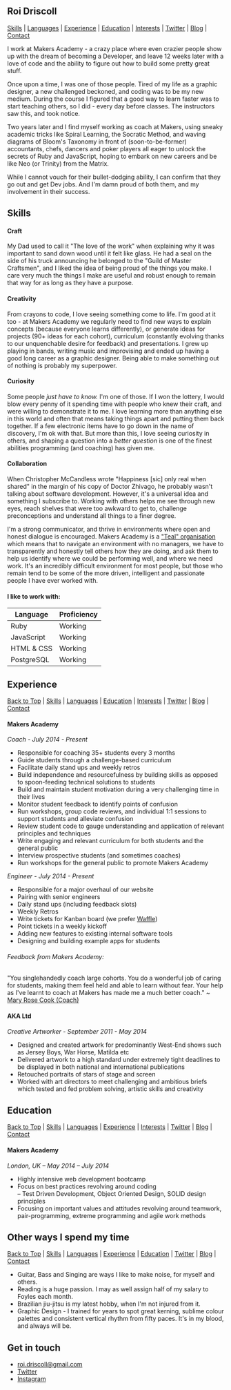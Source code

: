 ## Roi Driscoll

[Skills](https://github.com/roidriscoll/CV#skills) |
[Languages](https://github.com/roidriscoll/CV#i-like-to-work-with) |
[Experience](https://github.com/roidriscoll/CV#experience) |
[Education](https://github.com/roidriscoll/CV#education) |
[Interests](https://github.com/roidriscoll/CV#other-ways-i-spend-my-time) |
[Twitter](http://twitter.com/roidriscoll) |
[Blog](http://roidriscoll.co.uk/) | [Contact](https://github.com/roidriscoll/CV#get-in-touch)

I work at Makers Academy - a crazy place where even crazier people show up with the dream of becoming a Developer, and leave 12 weeks later with a love of code and the ability to figure out how to build some pretty great stuff.

Once upon a time, I was one of those people. Tired of my life as a graphic designer, a new challenged beckoned, and coding was to be my new medium. During the course I figured that a good way to learn faster was to start teaching others, so I did - every day before classes. The instructors saw this, and took notice.

Two years later and I find myself working as coach at Makers, using sneaky academic tricks like Spiral Learning, the Socratic Method, and waving diagrams of Bloom's Taxonomy in front of (soon-to-be-former) accountants, chefs, dancers and poker players all eager to unlock the secrets of Ruby and JavaScript, hoping to embark on new careers and be like Neo (or Trinity) from the Matrix.

While I cannot vouch for their bullet-dodging ability, I can confirm that they go out and get Dev jobs. And I'm damn proud of both them, and my involvement in their success.

## Skills  

#### Craft

My Dad used to call it "The love of the work" when explaining why it was important to sand down wood until it felt like glass. He had a seal on the side of his truck announcing he belonged to the "Guild of Master Craftsmen", and I liked the idea of being proud of the things you make. I care very much the things I make are useful and robust enough to remain that way for as long as they have a purpose.

#### Creativity

From crayons to code, I love seeing something come to life. I'm good at it too - at Makers Academy we regularly need to find new ways to explain concepts (because everyone learns differently), or generate ideas for projects (90+ ideas for each cohort), curriculum (constantly evolving thanks to our unquenchable desire for feedback) and presentations. I grew up playing in bands, writing music and improvising and ended up having a good long career as a graphic designer. Being able to make something out of nothing is probably my superpower.

#### Curiosity

Some people _just have to know._ I'm one of those. If I won the lottery, I would blow every penny of it spending time with people who knew their craft, and were willing to demonstrate it to me. I love learning more than anything else in this world and often that means taking things apart and putting them back together. If a few electronic items have to go down in the name of discovery, I'm ok with that. But more than this, I love seeing curiosity in others, and shaping a question into a _better question_ is one of the finest abilities programming (and coaching) has given me.

#### Collaboration

When Christopher McCandless wrote "Happiness [sic] only real when shared" in the margin of his copy of Doctor Zhivago, he probably wasn't talking about software development. However, it's a universal idea and something I subscribe to. Working with others helps me see through new eyes, reach shelves that were too awkward to get to, challenge preconceptions and understand all things to a finer degree.

I'm a strong communicator, and thrive in environments where open and honest dialogue is encouraged. Makers Academy is a ["Teal" organisation](https://blog.makersacademy.com/the-evolution-of-management-what-we-mean-when-we-say-teal-8b134a17ba72#.9n63j7dwl) which means that to navigate an environment with no managers, we have to transparently and honestly tell others how they are doing, and ask them to help us identify where we could be performing well, and where we need work. It's an incredibly difficult environment for most people, but those who remain tend to be some of the more driven, intelligent and passionate people I have ever worked with.

#### I like to work with:  

 Language | Proficiency  |
---|--- |
Ruby | Working
JavaScript | Working
HTML & CSS | Working
PostgreSQL | Working


## Experience  
[Back to Top](https://github.com/roidriscoll/CV#roi-driscoll) |
[Skills](https://github.com/roidriscoll/CV#skills) |
[Languages](https://github.com/roidriscoll/CV#i-like-to-work-with) |
[Education](https://github.com/roidriscoll/CV#education) |
[Interests](https://github.com/roidriscoll/CV#other-ways-i-spend-my-time) |
[Twitter](http://twitter.com/roidriscoll) |
[Blog](http://roidriscoll.co.uk/) | [Contact](https://github.com/roidriscoll/CV#get-in-touch)

#### Makers Academy
_Coach - July 2014 - Present_  
* Responsible for coaching 35+ students every 3 months
* Guide students through a challenge-based curriculum
* Facilitate daily stand ups and weekly retros
* Build independence and resourcefulness by building skills as opposed to spoon-feeding technical solutions to students
* Build and maintain student motivation during a very challenging time in their lives
* Monitor student feedback to identify points of confusion
* Run workshops, group code reviews, and individual 1:1 sessions to support students and alleviate confusion
* Review student code to gauge understanding and application of relevant principles and techniques
* Write engaging and relevant curriculum for both students and the general public
* Interview prospective students (and sometimes coaches)
* Run workshops for the general public to promote Makers Academy

_Engineer - July 2014 - Present_  
* Responsible for a major overhaul of our website
* Pairing with senior engineers
* Daily stand ups (including feedback slots)
* Weekly Retros
* Write tickets for Kanban board (we prefer [Waffle](https://waffle.io/))
* Point tickets in a weekly kickoff
* Adding new features to existing internal software tools
* Designing and building example apps for students

###### Feedback from Makers Academy:
"You singlehandedly coach large cohorts. You do a wonderful job of caring for students, making them feel held and able to learn without fear. Your help as I've learnt to coach at Makers has made me a much better coach." ~ [Mary Rose  Cook (Coach)](https://maryrosecook.com/)

#### AKA Ltd
_Creative Artworker - September 2011 - May 2014_  
* Designed and created artwork for predominantly West-End shows such as Jersey Boys, War Horse, Matilda etc
* Delivered artwork to a high standard under extremely tight deadlines to be displayed in both national and international publications
* Retouched portraits of stars of stage and screen
* Worked with art directors to meet challenging and ambitious briefs which tested and fed problem solving, artistic skills and creativity

## Education  
[Back to Top](https://github.com/roidriscoll/CV#roi-driscoll) |
[Skills](https://github.com/roidriscoll/CV#skills) |
[Languages](https://github.com/roidriscoll/CV#i-like-to-work-with) |
[Experience](https://github.com/roidriscoll/CV#experience) |
[Interests](https://github.com/roidriscoll/CV#other-ways-i-spend-my-time) |
[Twitter](http://twitter.com/roidriscoll) |
[Blog](http://roidriscoll.co.uk/) | [Contact](https://github.com/roidriscoll/CV#get-in-touch)

#### Makers Academy
_London, UK – May 2014 – July 2014_

* Highly intensive web development bootcamp
* Focus on best practices revolving around coding  
– Test Driven Development, Object Oriented Design, SOLID design principles
* Focusing on important values and attitudes revolving around teamwork, pair-programming, extreme programming and agile work methods

## Other ways I spend my time  
[Back to Top](https://github.com/roidriscoll/CV#roi-driscoll) |
[Skills](https://github.com/roidriscoll/CV#skills) |
[Languages](https://github.com/roidriscoll/CV#i-like-to-work-with) |
[Experience](https://github.com/roidriscoll/CV#experience) |
[Education](https://github.com/roidriscoll/CV#education) |
[Twitter](http://twitter.com/roidriscoll) |
[Blog](http://roidriscoll.co.uk/) | [Contact](https://github.com/roidriscoll/CV#get-in-touch)

* Guitar, Bass and Singing are ways I like to make noise, for myself and others.
* Reading is a huge passion. I may as well assign half of my salary to Foyles each month.
* Brazilian jiu-jitsu is my latest hobby, when I'm not injured from it.
* Graphic Design - I trained for years to spot great kerning, sublime colour palettes and consistent vertical rhythm from fifty paces. It's in my blood, and always will be.

## Get in touch

* [roi.driscoll@gmail.com]()
* [Twitter](http://twitter.com/roidriscoll)
* [Instagram](https://www.instagram.com/roidriscoll/)
